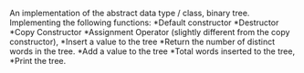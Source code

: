 An implementation of the abstract data type / class, binary tree.
Implementing the following functions:
*Default constructor
*Destructor
*Copy Constructor
*Assignment Operator (slightly different from the copy constructor),
*Insert a value to the tree
*Return the number of distinct words in the tree.
*Add a value to the tree
*Total words inserted to the tree,
*Print the tree.
